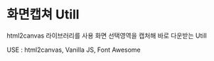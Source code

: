 # 화면캡쳐 Utill

html2canvas 라이브러리를 사용
화면 선택영역을 캡처해 바로 다운받는 Utill

USE : html2canvas, Vanilla JS, Font Awesome
